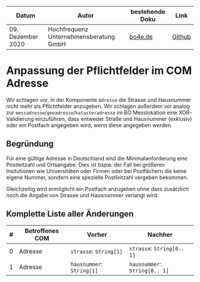 |**Datum**|**Autor**|**bestehende Doku**|**Link**|
|---------|---------|-------------------|--------|
|09. Dezember 2020|Hochfrequenz Unternehmensberatung GmbH|[bo4e.de](https://www.bo4e.de/dokumentation/komponenten/com-adresse)|[Github](https://github.com/Hochfrequenz/bo4e-modification-proposals/blob/master/markdown/adresse_pflichtfelder.md)|

# Anpassung der Pflichtfelder im COM Adresse
Wir schlagen vor, in der Komponente `Adresse` die Strasse und Hausnummer nicht mehr als Pflichtfelder anzugeben.
Wir schlagen außerdem vor analog zur `messadresse`/`geoadresse`/`katasteradresse` im BO Messlokation eine XOR-Validierung einzuführen, dass entweder Straße und Hausnummer (exklusiv) oder ein Postfach angegeben wird, wenn diese angegeben werden.

## Begründung
Für eine gültige Adresse in Deutschland sind die Minimalanforderung eine Postleitzahl und Ortsangabe. Dies ist bspw. der Fall bei größeren Insitutionen wie Universitäten oder Firmen oder bei Postfächern die keine eigene Nummer, sondern eine spezielle Postleitzahl vergeben bekommen.

Gleichzeitig wird ermöglicht ein Postfach anzugeben ohne dass zusätzlich noch die Angabe von Strasse und Hausnummer verlangt wird.

## Komplette Liste aller Änderungen
|**#**|**Betroffenes COM**|**Vorher**|**Nachher**|
|-----|-------------------------------|----------|-----------|
|0| Adresse | `strasse`: `String[1]` | `strasse`: `String[0.. 1]` |
|1| Adresse | `hausnummer`: `String[1]` | `hausnummer`: `String[0.. 1]` |
